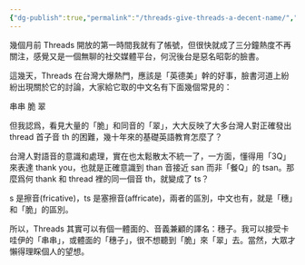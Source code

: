 ```yaml
---
{"dg-publish":true,"permalink":"/threads-give-threads-a-decent-name/","noteIcon":"2"}
---
```


幾個月前 Threads 開放的第一時間我就有了帳號，但很快就成了三分鐘熱度不再關注，感覺又是一個無聊的社交媒體平台，何況後台是惡名昭彰的臉書。

這幾天，Threads 在台灣大爆熱門，應該是「英德美」幹的好事，臉書河道上紛紛出現關於它的討論，大家給它取的中文名有下面幾個常見的：

串串
脆
翠

但我認爲，看見大量的「脆」和同音的「翠」，大大反映了大多台灣人對正確發出 thread 首子音 th 的困難，幾十年來的基礎英語教育怎麼了？

台灣人對語音的意識和處理，實在也太鬆散太不統一了，一方面，懂得用「3Q」來表達 thank you，也就是正確意識到 than 音接近 san 而非「餐Q」的 tsan。那麼爲何 thank 和 thread 裡的同一個音 th，就變成了 ts？

s 是擦音(fricative)，ts 是塞擦音(affricate)，兩者的區別，中文也有，就是「穗」和「脆」的區別。

所以，Threads 其實可以有個一體面的、音義兼顧的譯名：穗子。我可以接受卡哇伊的「串串」，或體面的「穗子」，很不想聽到「脆」來「翠」去。當然，大眾才懶得理睬個人的望想。